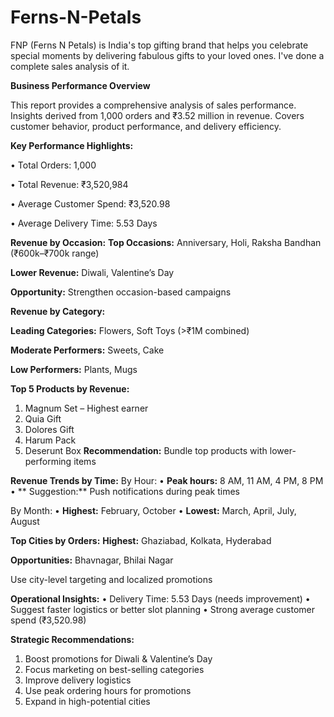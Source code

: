 # Ferns-N-Petals
FNP (Ferns N Petals) is India's top gifting brand that helps you celebrate special moments by delivering fabulous gifts to your loved ones.
I've done a complete sales analysis of it.


**Business Performance Overview**

This report provides a comprehensive analysis of sales performance. Insights derived from 1,000 orders and ₹3.52 million in revenue. Covers customer behavior, product performance, and delivery efficiency.

**Key Performance Highlights:**

• Total Orders: 1,000

• Total Revenue: ₹3,520,984

• Average Customer Spend: ₹3,520.98

• Average Delivery Time: 5.53 Days

**Revenue by Occasion:**
**Top Occasions:** Anniversary, Holi, Raksha Bandhan (₹600k–₹700k range)

**Lower Revenue:** Diwali, Valentine’s Day

**Opportunity:** Strengthen occasion-based campaigns

**Revenue by Category:**

**Leading Categories:** Flowers, Soft Toys (>₹1M combined)

**Moderate Performers:** Sweets, Cake

**Low Performers:** Plants, Mugs

**Top 5 Products by Revenue:**
1. Magnum Set – Highest earner
2. Quia Gift
3. Dolores Gift
4. Harum Pack
5. Deserunt Box
**Recommendation:** Bundle top products with lower-performing items

**Revenue Trends by Time:**
By Hour:
• **Peak hours:** 8 AM, 11 AM, 4 PM, 8 PM
• ** Suggestion:** Push notifications during peak times

By Month:
• **Highest:** February, October
• **Lowest:** March, April, July, August

**Top Cities by Orders:**
**Highest:** Ghaziabad, Kolkata, Hyderabad

**Opportunities:** Bhavnagar, Bhilai Nagar

Use city-level targeting and localized promotions

**Operational Insights:**
• Delivery Time: 5.53 Days (needs improvement)
• Suggest faster logistics or better slot planning
• Strong average customer spend (₹3,520.98)

**Strategic Recommendations:**
1. Boost promotions for Diwali & Valentine’s Day
2. Focus marketing on best-selling categories
3. Improve delivery logistics
4. Use peak ordering hours for promotions
5. Expand in high-potential cities
